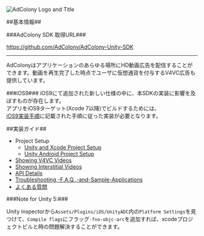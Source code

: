 ![AdColony Logo and Title](assets/logo-title.png)

##基本情報##

###AdColony SDK 取得URL###

https://github.com/AdColony/AdColony-Unity-SDK

***
AdColonyはアプリケーションのあらゆる場所にHD動画広告を配信することができます。動画を再生完了した時点でユーザに仮想通貨を付与するV4VC広告も提供しています。

###iOS9###
iOS9にて追加された新しい仕様の中に、本SDKの実装に影響を及ぼすものが存在します。  
アプリをiOS9ターゲット(Xcode 7以降)でビルドするためには、  
[iOS9実装手順](https://github.com/glossom-dev/AdColony-iOS-SDK-JP-Support/blob/master/iOS-9.md)に記載された手順に従った実装が必要となります。  

##実装ガイド##
* Project Setup
  * [Unity and Xcode Project Setup](Unity-and-Xcode-Project-Setup.md)
  * [Unity Android Project Setup](Unity-Android-Project-Setup.md)
* [Showing V4VC Videos](Showing-V4VC-Videos.md)
* [Showing Interstitial Videos](Showing-Interstitial-Videos.md)
* [API Details](API-Details.md)
* [Troubleshooting,-F.A.Q.,-and-Sample-Applications](Troubleshooting,-F.A.Q.,-and-Sample-Applications.md)
* [よくある質問](QA.md)

###Note for Unity 5:###

Unity inspectorから`Assets/Plugins/iOS/UnityADC`内の`Platform Settings`を見つけて、`Compile flags`にフラッグ`-fno-objc-arc`を追加すれば、xcodeプロジェクトビルと時の問題解決することができます。
